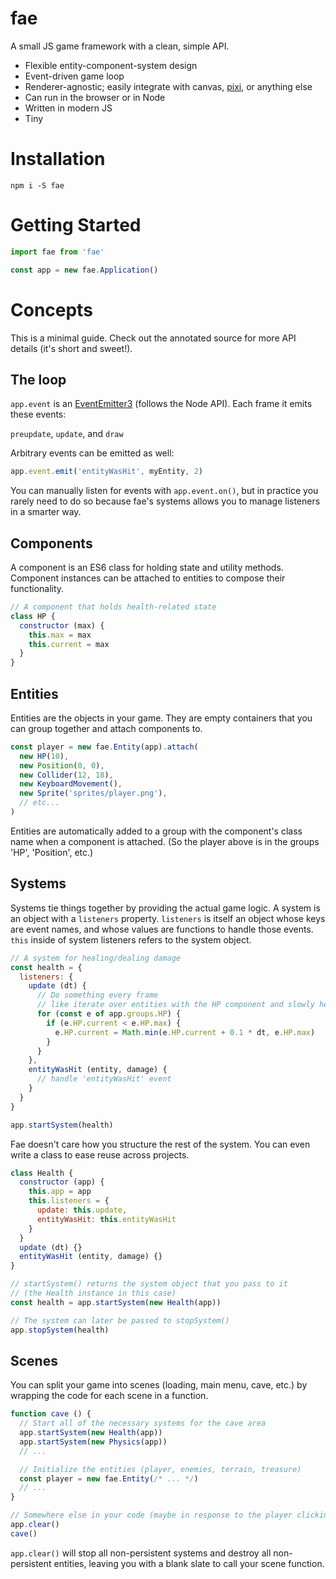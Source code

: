 # fae
A small JS game framework with a clean, simple API.

- Flexible entity-component-system design
- Event-driven game loop
- Renderer-agnostic; easily integrate with canvas, [pixi](https://github.com/pixijs/pixi.js/), or anything else
- Can run in the browser or in Node
- Written in modern JS
- Tiny

# Installation
`npm i -S fae`

# Getting Started
```javascript
import fae from 'fae'

const app = new fae.Application()
```

# Concepts
This is a minimal guide. Check out the annotated source for more API details (it's short and sweet!).

## The loop
`app.event` is an [EventEmitter3](https://github.com/primus/EventEmitter3) (follows the Node API).
Each frame it emits these events:

`preupdate`, `update`, and `draw`

Arbitrary events can be emitted as well:

```javascript
app.event.emit('entityWasHit', myEntity, 2)
```

You can manually listen for events with `app.event.on()`, but in practice you rarely need to do so because fae's systems allows you to manage listeners in a smarter way.

## Components
A component is an ES6 class for holding state and utility methods. Component instances can be attached to entities to compose their functionality.

```javascript
// A component that holds health-related state
class HP {
  constructor (max) {
    this.max = max
    this.current = max
  }
}
```

## Entities
Entities are the objects in your game. They are empty containers that you can group together and attach components to.

```javascript
const player = new fae.Entity(app).attach(
  new HP(10),
  new Position(0, 0),
  new Collider(12, 18),
  new KeyboardMovement(),
  new Sprite('sprites/player.png'),
  // etc...
)
```

Entities are automatically added to a group with the component's class name when a component is attached. (So the player above is in the groups 'HP', 'Position', etc.)

## Systems
Systems tie things together by providing the actual game logic. A system is an object with a `listeners` property. `listeners` is itself an object whose keys are event names, and whose values are functions to handle those events. `this` inside of system listeners refers to the system object.

```javascript
// A system for healing/dealing damage
const health = {
  listeners: {
    update (dt) {
      // Do something every frame
      // like iterate over entities with the HP component and slowly heal them:
      for (const e of app.groups.HP) {
        if (e.HP.current < e.HP.max) {
          e.HP.current = Math.min(e.HP.current + 0.1 * dt, e.HP.max)
        }
      }
    },
    entityWasHit (entity, damage) {
      // handle 'entityWasHit' event
    }
  }
}

app.startSystem(health)
```

Fae doesn't care how you structure the rest of the system. You can even write a class to ease reuse across projects.

```javascript
class Health {
  constructor (app) {
    this.app = app
    this.listeners = {
      update: this.update,
      entityWasHit: this.entityWasHit
    }
  }
  update (dt) {}
  entityWasHit (entity, damage) {}
}

// startSystem() returns the system object that you pass to it
// (the Health instance in this case)
const health = app.startSystem(new Health(app))

// The system can later be passed to stopSystem()
app.stopSystem(health)
```

## Scenes
You can split your game into scenes (loading, main menu, cave, etc.) by wrapping the code for each scene in a function.

```javascript
function cave () {
  // Start all of the necessary systems for the cave area
  app.startSystem(new Health(app))
  app.startSystem(new Physics(app))
  // ...

  // Initialize the entities (player, enemies, terrain, treasure)
  const player = new fae.Entity(/* ... */)
  // ...
}

// Somewhere else in your code (maybe in response to the player clicking 'play')
app.clear()
cave()
```

`app.clear()` will stop all non-persistent systems and destroy all non-persistent entities, leaving you with a blank slate to call your scene function.
